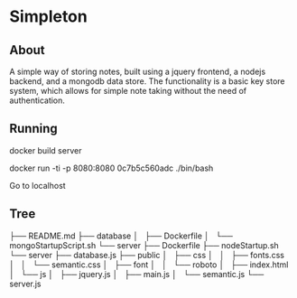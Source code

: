 # Simpleton 

## About

A simple way of storing notes, built using a jquery frontend, a nodejs backend, and a mongodb data store. The functionality is a basic key store system, which allows for simple note taking without the need of authentication. 

## Running 

docker build server

docker run -ti -p 8080:8080 0c7b5c560adc ./bin/bash

Go to localhost

## Tree

├── README.md
├── database
│   ├── Dockerfile
│   └── mongoStartupScript.sh
└── server
    ├── Dockerfile
    ├── nodeStartup.sh
    └── server
        ├── database.js
        ├── public
        │   ├── css
        │   │   ├── fonts.css
        │   │   └── semantic.css
        │   ├── font
        │   │   └── roboto
        │   ├── index.html
        │   └── js
        │       ├── jquery.js
        │       ├── main.js
        │       └── semantic.js
        └── server.js
